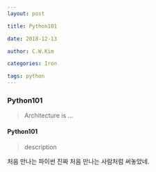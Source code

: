 ```yaml
---
layout: post 

title: Python101 

date: 2018-12-13 

author: C.W.Kim 

categories: Iron 

tags: python 
---
```

### Python101 ### 
> Architecture is ... 
#### Python101 #### 
> description  

 처음 만나는 파이썬 
진짜 처음 만나는 사람처럼 써놓았네.


